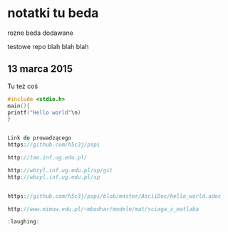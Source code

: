 # notatki tu beda

rozne beda dodawane

testowe repo
blah blah blah

## 13 marca 2015

Tu też coś
```C
#include <stdio.h>
main(){
printf("Hello world"\n)
}


Link do prowadzącego
https://github.com/h5c3j/pspi

http://tao.inf.ug.edu.pl/

http://wbzyl.inf.ug.edu.pl/sp/git
http://wbzyl.inf.ug.edu.pl/sp


https://github.com/h5c3j/pspi/blob/master/AsciiDoc/hello_world.adoc

http://www.mimuw.edu.pl/~mbodnar/modele/mat/sciaga_z_matlaba

:laughing:
